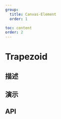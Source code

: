 ```yaml
---
group:
  title: Canvas-Element
  order: 1

toc: content
order: 2
---
```



# Trapezoid

## 描述

## 演示
  <code src="./trapezoidDemo"></code>

## API